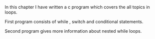 In this  chapter I have written a c program which covers the all topics in loops.

First program consists of while , switch and conditional statements.

Second program gives more information about nested while loops.
